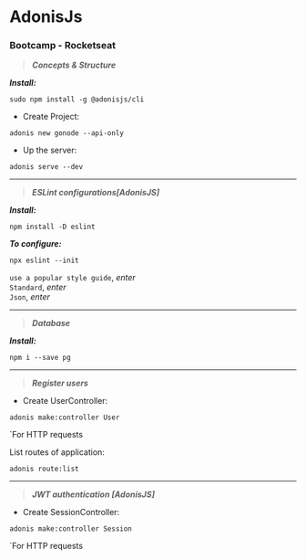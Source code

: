 # AdonisJs

### Bootcamp - Rocketseat

> **_Concepts & Structure_**

**_Install:_**

```
sudo npm install -g @adonisjs/cli
```

- Create Project:

```
adonis new gonode --api-only
```

- Up the server:

```
adonis serve --dev
```

---

> **_ESLint configurations[AdonisJS]_**

**_Install:_**

```
npm install -D eslint
```

**_To configure:_**

```
npx eslint --init
```

`use a popular style guide`, _enter_  
`Standard`, _enter_  
`Json`, _enter_

---

> **_Database_**

**_Install:_**

```
npm i --save pg
```

---

> **_Register users_**

- Create UserController:

```
adonis make:controller User
```

`For HTTP requests

List routes of application:

```
adonis route:list
```

---

> **_JWT authentication [AdonisJS]_**

- Create SessionController:

```
adonis make:controller Session
```

`For HTTP requests

